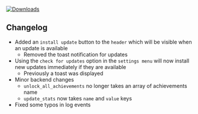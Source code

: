 [![Downloads](https://img.shields.io/github/downloads/zevnda/steam-game-idler/1.7.7/total?style=for-the-badge&logo=github&color=137eb5)](https://github.com/zevnda/steam-game-idler/releases/download/1.7.7/Steam.Game.Idler_1.7.7_x64_en-US.msi)

## Changelog
- Added an `install update` button to the `header` which will be visible when an update is available
  - Removed the toast notification for updates
- Using the `check for updates` option in the `settings menu` will now install new updates immediately if they are available
  - Previously a toast was displayed
- Minor backend changes
  - `unlock_all_achievements` no longer takes an array of achievements name
  - `update_stats` now takes `name` and `value` keys
- Fixed some typos in log events
